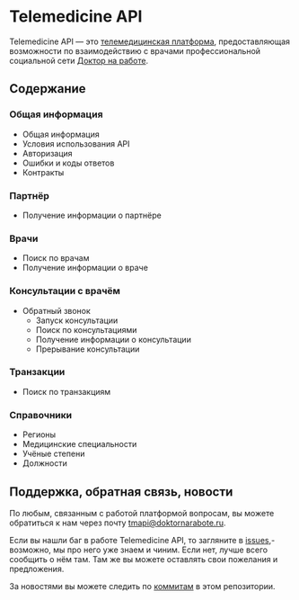# Telemedicine API

Telemedicine API — это [телемедицинская платформа](https://www.doktornarabote.ru/telemedicine/), предоставляющая возможности по взаимодействию с врачами профессиональной социальной сети [Доктор на работе](https://www.doktornarabote.ru/AboutUs).

## Содержание

### Общая информация

* Общая информация
* Условия использования API
* Авторизация
* Ошибки и коды ответов
* Контракты

### Партнёр

* Получение информации о партнёре

### Врачи

* Поиск по врачам
* Получение информации о враче

### Консультации с врачём

* Обратный звонок
  * Запуск консультации
  * Поиск по консультациями
  * Получение информации о консультации
  * Прерывание консультации

### Транзакции

* Поиск по транзакциям

### Справочники

* Регионы
* Медицинские специальности
* Учёные степени
* Должности

## Поддержка, обратная связь, новости

По любым, связанным с работой платформой вопросам, вы можете обратиться к нам через почту tmapi@doktornarabote.ru.

Если вы нашли баг в работе Telemedicine API, то загляните в
[issues](https://github.com/doktornarabote/telemedicine-api/issues),- возможно, мы про него уже знаем и чиним. Если нет, лучше всего сообщить о нём там. Там же вы можете оставлять свои
пожелания и предложения.

За новостями вы можете следить по
[коммитам](https://github.com/doktornarabote/telemedicine-api/commits/master) в этом репозитории.



